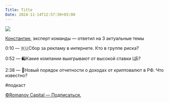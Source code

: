 ```yaml
---
Title: Title
Date: 2024-11-14T12:57:50+03:00
---
```

![](banner.jpg)

[Константин,](https://t.me/romcapital/4894) эксперт команды — ответил на 3
актуальные темы

0:10 —  🇷🇺Сбор за рекламу в интернете. Кто в группе риска?

0:52 — 🛍Какие компании выигрывают от высокой ставки ЦБ?

2:38 — 💸Новый порядок отчетности о доходах от криптовалют в РФ. Что известно?

#подкаст

[©Romanov Capital — Подписаться.](https://t.me/+xEAYbPsRigY1NDhi)